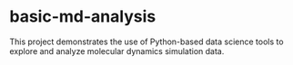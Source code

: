 # basic-md-analysis
This project demonstrates the use of Python-based data science tools to explore and analyze molecular dynamics simulation data.
